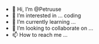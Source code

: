 - 👋 Hi, I’m @Petruuse
- 👀 I’m interested in ... coding
- 🌱 I’m currently learning ...
- 💞️ I’m looking to collaborate on ...
- 📫 How to reach me ...

<!---
Petruuse/Petruuse is a ✨ special ✨ repository because its `README.md` (this file) appears on your GitHub profile.
You can click the Preview link to take a look at your changes.
--->
